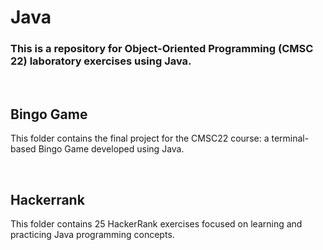 # Java

### This is a repository for Object-Oriented Programming (CMSC 22) laboratory exercises using Java.

<br>

## Bingo Game
This folder contains the final project for the CMSC22 course: a terminal-based Bingo Game developed using Java.

<br>

## Hackerrank
This folder contains 25 HackerRank exercises focused on learning and practicing Java programming concepts.
